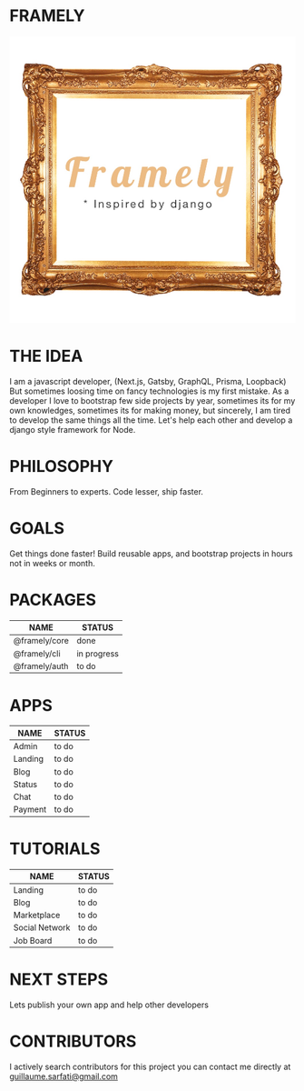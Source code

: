 # FRAMELY
![LOGO FRAMELY](https://github.com/GuillaumeSarfati/framely/blob/master/public/logo.jpg?raw=true)

# THE IDEA
I am a javascript developer, (Next.js, Gatsby, GraphQL, Prisma, Loopback) But sometimes loosing time on fancy technologies is my first mistake. As a developer I love to bootstrap few side projects by year, sometimes its for my own knowledges, sometimes its for making money, but sincerely, I am tired to develop the same things all the time. Let's help each other and develop a django style framework for Node.


# PHILOSOPHY
From Beginners to experts.
Code lesser, ship faster.

# GOALS
Get things done faster! Build reusable apps, and bootstrap projects in hours not in weeks or month.

# PACKAGES

NAME | STATUS
---- | ----
@framely/core | done
@framely/cli | in progress
@framely/auth | to do

# APPS

NAME | STATUS
---- | ----
Admin | to do
Landing | to do
Blog | to do
Status | to do
Chat | to do
Payment | to do


# TUTORIALS

NAME | STATUS
---- | ----
Landing | to do
Blog | to do
Marketplace | to do
Social Network | to do
Job Board | to do


<!-- # GETTING STARTED
TO DO -->

# NEXT STEPS

Lets publish your own app and help other developers

# CONTRIBUTORS

I actively search contributors for this project you can contact me directly at guillaume.sarfati@gmail.com
